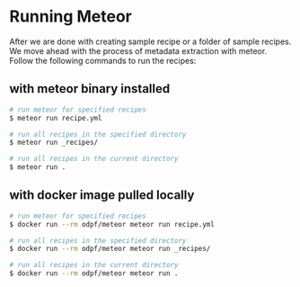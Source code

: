 # Running Meteor

After we are done with creating sample recipe or a folder of sample recipes.
We move ahead with the process of metadata extraction with meteor.
Follow the following commands to run the recipes:

## with meteor binary installed

```bash
# run meteor for specified recipes
$ meteor run recipe.yml

# run all recipes in the specified directory
$ meteor run _recipes/

# run all recipes in the current directory
$ meteor run .
```

## with docker image pulled locally

```bash
# run meteor for specified recipes
$ docker run --rm odpf/meteor meteor run recipe.yml

# run all recipes in the specified directory
$ docker run --rm odpf/meteor meteor run _recipes/

# run all recipes in the current directory
$ docker run --rm odpf/meteor meteor run .
```
